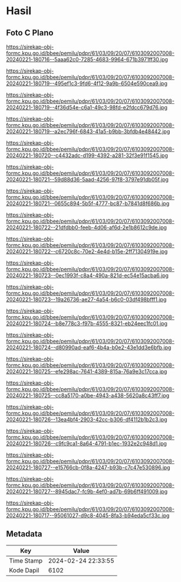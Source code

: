 # Hasil

## Foto C Plano

https://sirekap-obj-formc.kpu.go.id/bbee/pemilu/pdpr/61/03/09/20/07/6103092007008-20240221-180716--5aaa62c0-7285-4683-9964-671b3971ff30.jpg

https://sirekap-obj-formc.kpu.go.id/bbee/pemilu/pdpr/61/03/09/20/07/6103092007008-20240221-180719--495ef1c3-9fd6-4f12-9a9b-6504e590cea9.jpg

https://sirekap-obj-formc.kpu.go.id/bbee/pemilu/pdpr/61/03/09/20/07/6103092007008-20240221-180719--4f36d54e-c6a1-49c3-98fd-e2fdcc679d76.jpg

https://sirekap-obj-formc.kpu.go.id/bbee/pemilu/pdpr/61/03/09/20/07/6103092007008-20240221-180719--a2ec796f-6843-41a5-b9bb-3bfdb4e48442.jpg

https://sirekap-obj-formc.kpu.go.id/bbee/pemilu/pdpr/61/03/09/20/07/6103092007008-20240221-180720--c4432adc-d199-4392-a281-32f3e91f1545.jpg

https://sirekap-obj-formc.kpu.go.id/bbee/pemilu/pdpr/61/03/09/20/07/6103092007008-20240221-180721--59d88d36-5aad-4256-97f8-3797e91db05f.jpg

https://sirekap-obj-formc.kpu.go.id/bbee/pemilu/pdpr/61/03/09/20/07/6103092007008-20240221-180721--0655c894-5b5f-4777-bc87-b7841d8f686b.jpg

https://sirekap-obj-formc.kpu.go.id/bbee/pemilu/pdpr/61/03/09/20/07/6103092007008-20240221-180722--21dfdbb0-feeb-4d06-af6d-2e1b8612c9de.jpg

https://sirekap-obj-formc.kpu.go.id/bbee/pemilu/pdpr/61/03/09/20/07/6103092007008-20240221-180722--c6720c8c-70e2-4e4d-b15e-2ff71304919e.jpg

https://sirekap-obj-formc.kpu.go.id/bbee/pemilu/pdpr/61/03/09/20/07/6103092007008-20240221-180723--0ec1993f-c8a4-490a-821d-ec54e15acba6.jpg

https://sirekap-obj-formc.kpu.go.id/bbee/pemilu/pdpr/61/03/09/20/07/6103092007008-20240221-180723--19a26736-ae27-4a54-b6c0-03df498bfff1.jpg

https://sirekap-obj-formc.kpu.go.id/bbee/pemilu/pdpr/61/03/09/20/07/6103092007008-20240221-180724--b8e778c3-f97b-4555-8321-eb24eec1fc01.jpg

https://sirekap-obj-formc.kpu.go.id/bbee/pemilu/pdpr/61/03/09/20/07/6103092007008-20240221-180724--d80990ad-eaf6-4b4a-b0e2-43e1dd3e6bfb.jpg

https://sirekap-obj-formc.kpu.go.id/bbee/pemilu/pdpr/61/03/09/20/07/6103092007008-20240221-180725--efe298ac-7641-4389-815a-76a9e3c17cca.jpg

https://sirekap-obj-formc.kpu.go.id/bbee/pemilu/pdpr/61/03/09/20/07/6103092007008-20240221-180725--cc8a5170-a0be-4943-a438-5620a8c43ff7.jpg

https://sirekap-obj-formc.kpu.go.id/bbee/pemilu/pdpr/61/03/09/20/07/6103092007008-20240221-180726--13ea4bf4-2903-42cc-b306-df4112b1b2c3.jpg

https://sirekap-obj-formc.kpu.go.id/bbee/pemilu/pdpr/61/03/09/20/07/6103092007008-20240221-180726--c9fc9ca1-8a64-4791-b1ec-1932e2c948d1.jpg

https://sirekap-obj-formc.kpu.go.id/bbee/pemilu/pdpr/61/03/09/20/07/6103092007008-20240221-180727--e15766cb-0f8a-4247-b93b-c7c47e530896.jpg

https://sirekap-obj-formc.kpu.go.id/bbee/pemilu/pdpr/61/03/09/20/07/6103092007008-20240221-180727--8945dac7-fc9b-4ef0-ad7b-69b6ff491009.jpg

https://sirekap-obj-formc.kpu.go.id/bbee/pemilu/pdpr/61/03/09/20/07/6103092007008-20240221-180717--95061027-d9c8-4045-8fa3-b94eda5cf33c.jpg


## Metadata

| Key        | Value               |
| ---------- | ------------------- |
| Time Stamp | 2024-02-24 22:33:55 |
| Kode Dapil | 6102                |




